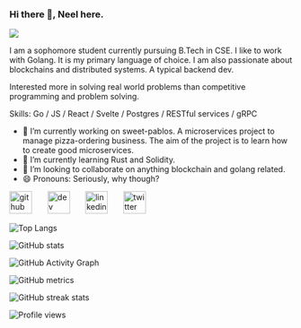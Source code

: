 ### Hi there 👋, Neel here.
![](http://gph.is/2ehdc0q)

I am a sophomore student currently pursuing B.Tech in CSE. I like to work with Golang. It is my primary language of choice. I am also passionate about blockchains and distributed systems. A typical backend dev.

Interested more in solving real world problems than competitive programming and problem solving. 

Skills: Go / JS / React / Svelte / Postgres / RESTful services / gRPC

- 🔭 I’m currently working on sweet-pablos. A microservices project to manage pizza-ordering business. The aim of the project is to learn how to create good microservices. 
- 🌱 I’m currently learning Rust and Solidity. 
- 👯 I’m looking to collaborate on anything blockchain and golang related. 
- 😄 Pronouns: Seriously, why though? 


[<img src='https://cdn.jsdelivr.net/npm/simple-icons@3.0.1/icons/github.svg' alt='github' height='40'>](https://github.com/neel229) &nbsp; &nbsp; &nbsp; [<img src='https://cdn.jsdelivr.net/npm/simple-icons@3.0.1/icons/dev-dot-to.svg' alt='dev' height='40'>](https://dev.to/neel229) &nbsp; &nbsp; &nbsp; [<img src='https://cdn.jsdelivr.net/npm/simple-icons@3.0.1/icons/linkedin.svg' alt='linkedin' height='40'>](https://www.linkedin.com/in/neel-modi-22909/) &nbsp; &nbsp; &nbsp; [<img src='https://cdn.jsdelivr.net/npm/simple-icons@3.0.1/icons/twitter.svg' alt='twitter' height='40'>](https://twitter.com/neel229)  

![Top Langs](https://github-readme-stats.vercel.app/api/top-langs/?username=neel229)

![GitHub stats](https://github-readme-stats.vercel.app/api?username=neel229&show_icons=true&count_private=true)  

![GitHub Activity Graph](https://activity-graph.herokuapp.com/graph?username=neel229)  

![GitHub metrics](https://metrics.lecoq.io/neel229)  

![GitHub streak stats](https://github-readme-streak-stats.herokuapp.com/?user=neel229)  

![Profile views](https://gpvc.arturio.dev/neel229)  
